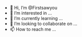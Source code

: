 - 👋 Hi, I’m @Firstsawyou
- 👀 I’m interested in ...
- 🌱 I’m currently learning ...
- 💞️ I’m looking to collaborate on ...
- 📫 How to reach me ...

<!---
Firstsawyou/Firstsawyou is a ✨ special ✨ repository because its `README.md` (this file) appears on your GitHub profile.
You can click the Preview link to take a look at your changes.
--->
